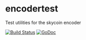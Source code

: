 # encodertest
Test utilities for the skycoin encoder

[![Build Status](https://travis-ci.com/skycoin/encodertest.svg)](https://travis-ci.com/skycoin/encodertest)
[![GoDoc](https://godoc.org/github.com/skycoin/encodertest?status.svg)](https://godoc.org/github.com/skycoin/encodertest)
